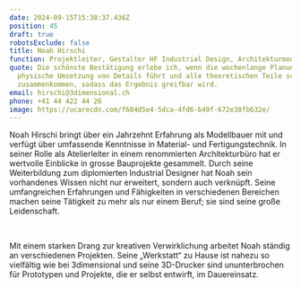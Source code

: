 ```yaml
---
date: 2024-09-15T15:38:37.436Z
position: 45
draft: true
robotsExclude: false
title: Noah Hirschi
function: Projektleiter, Gestalter HF Industrial Design, Architekturmodellbauer EFZ
quote: Die schönste Bestätigung erlebe ich, wenn die wochenlange Planung in die
  physische Umsetzung von Details führt und alle theoretischen Teile schließlich
  zusammenkommen, sodass das Ergebnis greifbar wird.
email: hirschi@3dimensional.ch
phone: +41 44 422 44 26
image: https://ucarecdn.com/f684d5e4-5dca-4fd6-b49f-672e38fb632e/
---
```

Noah Hirschi bringt über ein Jahrzehnt Erfahrung als Modellbauer mit und verfügt über umfassende Kenntnisse in Material- und Fertigungstechnik. In seiner Rolle als Atelierleiter in einem renommierten Architekturbüro hat er wertvolle Einblicke in grosse Bauprojekte gesammelt. Durch seine Weiterbildung zum diplomierten Industrial Designer hat Noah sein vorhandenes Wissen nicht nur erweitert, sondern auch verknüpft. Seine umfangreichen Erfahrungen und Fähigkeiten in verschiedenen Bereichen machen seine Tätigkeit zu mehr als nur einem Beruf; sie sind seine große Leidenschaft.

 

Mit einem starken Drang zur kreativen Verwirklichung arbeitet Noah ständig an verschiedenen Projekten. Seine „Werkstatt“ zu Hause ist nahezu so vielfältig wie bei 3dimensional und seine 3D-Drucker sind ununterbrochen für Prototypen und Projekte, die er selbst entwirft, im Dauereinsatz.